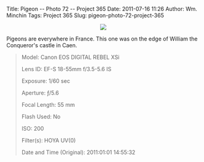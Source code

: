 Title: Pigeon -- Photo 72 -- Project 365
Date: 2011-07-16 11:26
Author: Wm. Minchin
Tags: Project 365
Slug: pigeon-photo-72-project-365

<div class="separator" style="clear: both; text-align: center;">

[![](http://3.bp.blogspot.com/-Dv9DLQy_EME/Tdhq-PG62NI/AAAAAAAAB0Y/OYIfCf1GT8E/s640/2011-01-01+-+IMG_4594.JPG)](http://3.bp.blogspot.com/-Dv9DLQy_EME/Tdhq-PG62NI/AAAAAAAAB0Y/OYIfCf1GT8E/s1600/2011-01-01+-+IMG_4594.JPG)

</div>

Pigeons are everywhere in France. This one was on the edge of William
the Conqueror's castle in Caen.

> <span style="color: #666666;">Model: </span>Canon EOS DIGITAL REBEL
> XSi
>
> 
> <span style="color: #666666;">Lens ID: </span>EF-S 18-55mm f/3.5-5.6
> IS
>
> <span style="color: #666666;">Exposure: </span>1/60 sec
>
> <span style="color: #666666;">Aperture: </span>ƒ/5.6
>
> <span style="color: #666666;">Focal Length: </span>55 mm
>
> <span style="color: #666666;">Flash Used: </span>No
>
> <span style="color: #666666;">ISO: </span>200
>
> <span style="color: #666666;">Filter(s): </span>HOYA UV(0)
>
> <p>
> <span style="color: #666666;">Date and Time
> (Original): </span>2011:01:01 14:55:32

